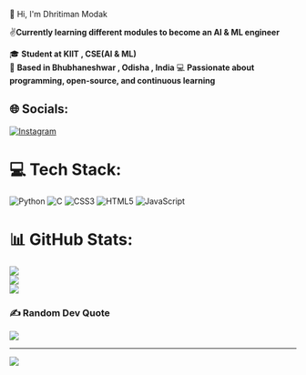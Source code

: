 👋 Hi, I'm Dhritiman Modak

✌️**Currently learning different modules to become an AI & ML engineer**

🎓 **Student at KIIT , CSE(AI & ML)**  
📍 **Based in Bhubhaneshwar , Odisha , India**
💻 **Passionate about programming, open-source, and continuous learning**
## 🌐 Socials:
[![Instagram](https://img.shields.io/badge/Instagram-%23E4405F.svg?logo=Instagram&logoColor=white)](https://instagram.com/_dhritiman_2510) 

# 💻 Tech Stack:
![Python](https://img.shields.io/badge/python-3670A0?style=for-the-badge&logo=python&logoColor=ffdd54) ![C](https://img.shields.io/badge/c-%2300599C.svg?style=for-the-badge&logo=c&logoColor=white) ![CSS3](https://img.shields.io/badge/css3-%231572B6.svg?style=for-the-badge&logo=css3&logoColor=white) ![HTML5](https://img.shields.io/badge/html5-%23E34F26.svg?style=for-the-badge&logo=html5&logoColor=white) ![JavaScript](https://img.shields.io/badge/javascript-%23323330.svg?style=for-the-badge&logo=javascript&logoColor=%23F7DF1E)
# 📊 GitHub Stats:
![](https://github-readme-stats.vercel.app/api?username=Dhritiman2510&theme=dark&hide_border=false&include_all_commits=false&count_private=false)<br/>
![](https://nirzak-streak-stats.vercel.app/?user=Dhritiman2510&theme=dark&hide_border=false)<br/>
![](https://github-readme-stats.vercel.app/api/top-langs/?username=Dhritiman2510&theme=dark&hide_border=false&include_all_commits=false&count_private=false&layout=compact)

### ✍️ Random Dev Quote
![](https://quotes-github-readme.vercel.app/api?type=horizontal&theme=radical)

---
[![](https://visitcount.itsvg.in/api?id=Dhritiman2510&icon=0&color=1)](https://visitcount.itsvg.in)

<!-- Proudly created with GPRM ( https://gprm.itsvg.in ) -->
